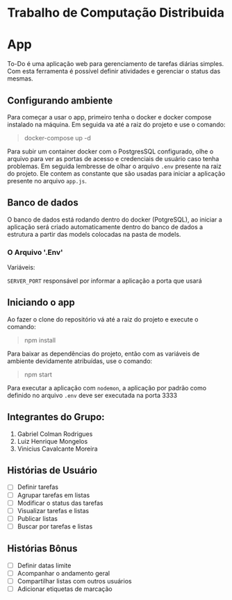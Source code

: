 # Trabalho de Computação Distribuida

# App

To-Do é uma aplicação web para gerenciamento de tarefas diárias simples.
Com esta ferramenta é possível definir atividades e gerenciar o status das mesmas.


## Configurando ambiente

Para começar a usar o app, primeiro tenha o docker e docker compose instalado na máquina.
Em seguida va até a raiz do projeto e use o comando:

> docker-compose up -d

Para subir um container docker com o PostgresSQL configurado, olhe o arquivo para ver as portas de acesso e credenciais de usuário caso tenha problemas.
Em seguida lembresse de olhar o arquivo `.env` presente na raiz do projeto. Ele contem as constante que são usadas para iniciar a aplicação presente no arquivo `app.js`.

## Banco de dados
O banco de dados está rodando dentro do docker (PotgreSQL), ao iniciar a aplicação será criado automaticamente dentro do banco de dados a estrutura a partir das models colocadas  na pasta de models.

### O Arquivo '.Env'

Variáveis:

`SERVER_PORT` responsável por informar a aplicação a porta que usará

## Iniciando o app
Ao fazer o clone do repositório vá até a raiz do projeto e execute o comando:

> npm install

Para baixar as dependências do projeto, então com as variáveis de ambiente devidamente atribuídas, use o  comando:
> npm start

Para executar a aplicação com `nodemon`, a aplicação por padrão como definido no arquivo `.env` deve ser executada na porta 3333

## Integrantes do Grupo:
  1) Gabriel Colman Rodrigues
  2) Luiz Henrique Mongelos 
  3) Vinicius Cavalcante Moreira

## Histórias de Usuário

- [ ] Definir tarefas
- [ ] Agrupar tarefas em listas
- [ ] Modificar o status das tarefas
- [ ] Visualizar tarefas e listas
- [ ] Publicar listas
- [ ] Buscar por tarefas e listas

## Histórias Bônus

- [ ] Definir datas limite
- [ ] Acompanhar o andamento geral
- [ ] Compartilhar listas com outros usuários
- [ ] Adicionar etiquetas de marcação
